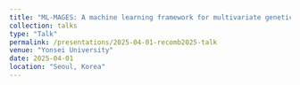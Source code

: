 ```yaml
---
title: "ML-MAGES: A machine learning framework for multivariate genetic association analyses with genes and effect size shrinkage"
collection: talks
type: "Talk"
permalink: /presentations/2025-04-01-recomb2025-talk
venue: "Yonsei University"
date: 2025-04-01
location: "Seoul, Korea"
---
```




